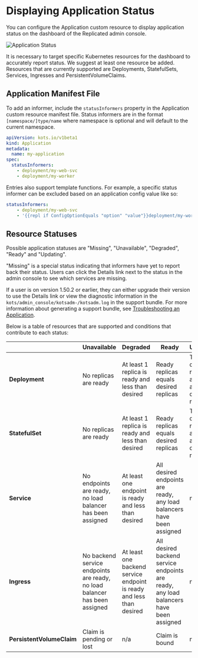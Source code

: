 # Displaying Application Status

You can configure the Application custom resource to display application status on the dashboard of the Replicated admin console.

![Application Status](/images/kotsadm-dashboard-appstatus.png)

It is necessary to target specific Kubernetes resources for the dashboard to accurately report status.
We suggest at least one resource be added.
Resources that are currently supported are Deployments, StatefulSets, Services, Ingresses and PersistentVolumeClaims.

## Application Manifest File

To add an informer, include the `statusInformers` property in the Application custom resource manifest file.
Status informers are in the format `[namespace/]type/name` where namespace is optional and will default to the current namespace.

```yaml
apiVersion: kots.io/v1beta1
kind: Application
metadata:
  name: my-application
spec:
  statusInformers:
    - deployment/my-web-svc
    - deployment/my-worker
```

Entries also support template functions.
For example, a specific status informer can be excluded based on an application config value like so:

```yaml
statusInformers:
    - deployment/my-web-svc
    - '{{repl if ConfigOptionEquals "option" "value"}}deployment/my-worker{{repl else}}{{repl end}}'
```

## Resource Statuses

Possible application statuses are "Missing", "Unavailable", "Degraded", "Ready" and "Updating".

"Missing" is a special status indicating that informers have yet to report back their status. Users can click the Details link next to the status in the admin console to see which services are missing.

If a user is on version 1.50.2 or earlier, they can either upgrade their version to use the Details link or view the diagnostic information in the `kots/admin_console/kotsadm-/kotsadm.log` in the support bundle. For more information about generating a support bundle, see [Troubleshooting an Application](../enterprise/troubleshooting-an-app).

Below is a table of resources that are supported and conditions that contribute to each status:

| | Unavailable | Degraded | Ready | Updating |
|---|---|---|---|---|
| **Deployment** | No replicas are ready | At least 1 replica is ready and less than desired | Ready replicas equals desired replicas | The deployed replicas are from a different revision |
| **StatefulSet** | No replicas are ready | At least 1 replica is ready and less than desired | Ready replicas equals desired replicas | The deployed replicas are from a different revision |
| **Service** | No endpoints are ready, no load balancer has been assigned | At least one endpoint is ready and less than desired | All desired endpoints are ready, any load balancers have been assigned | n/a |
| **Ingress** | No backend service endpoints are ready, no load balancer has been assigned | At least one backend service endpoint is ready and less than desired | All desired backend service endpoints are ready, any load balancers have been assigned | n/a |
| **PersistentVolumeClaim** | Claim is pending or lost | n/a | Claim is bound | n/a |

